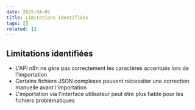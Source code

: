 ```yaml
---
date: 2025-04-05
title: Limitations identifiées
tags: []
related: []
---
```


## Limitations identifiées
- L'API n8n ne gère pas correctement les caractères accentués lors de l'importation
- Certains fichiers JSON complexes peuvent nécessiter une correction manuelle avant l'importation
- L'importation via l'interface utilisateur peut être plus fiable pour les fichiers problématiques

#
